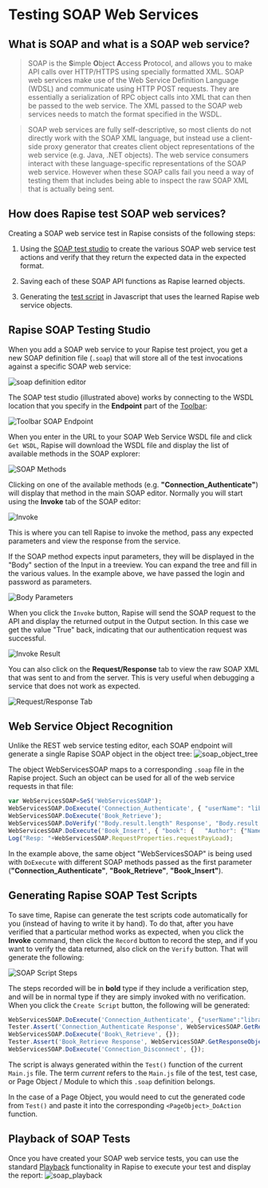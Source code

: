 # Testing SOAP Web Services
<!-- /* cSpell:disable */ -->

## What is SOAP and what is a SOAP web service?

> SOAP is the **S**imple **O**bject **A**ccess **P**rotocol, and allows you to make API calls over HTTP/HTTPS using specially formatted XML. SOAP web services make use of the Web Service Definition Language (WDSL) and communicate using HTTP POST requests. They are essentially a serialization of RPC object calls into XML that can then be passed to the web service. The XML passed to the SOAP web services needs to match the format specified in the WSDL.
<!-- /* cSpell:enable */ -->
> SOAP web services are fully self-descriptive, so most clients do not directly work with the SOAP XML language, but instead use a client-side proxy generator that creates client object representations of the web service (e.g. Java, .NET objects). The web service consumers interact with these language-specific representations of the SOAP web service. However when these SOAP calls fail you need a way of testing them that includes being able to inspect the raw SOAP XML that is actually being sent.

## How does Rapise test SOAP web services?

Creating a SOAP web service test in Rapise consists of the following steps:

1. Using the [SOAP test studio](soap_definition_editor.md) to create the various SOAP web service test actions and verify that they return the expected data in the expected format.

2. Saving each of these SOAP API functions as Rapise learned objects.

3. Generating the [test script](scripting.md) in Javascript that uses the learned Rapise web service objects.

## Rapise SOAP Testing Studio

When you add a SOAP web service to your Rapise test project, you get a new SOAP definition file (`.soap`) that will store all of the test invocations against a specific SOAP web service:

![soap definition editor](./img/soap_web_services1.png)

The SOAP test studio (illustrated above) works by connecting to the WSDL location that you specify in the **Endpoint** part of the [Toolbar](toolbar_soap.md):

![Toolbar SOAP Endpoint](./img/soap_web_services2.png)

When you enter in the URL to your SOAP Web Service WSDL file and click `Get WSDL`, Rapise will download the WSDL file and display the list of available methods in the SOAP explorer:

![SOAP Methods](./img/soap_web_services3.png)

Clicking on one of the available methods (e.g. **"Connection_Authenticate"**) will display that method in the main SOAP editor. Normally you will start using the **Invoke** tab of the SOAP editor:

![Invoke](./img/soap_web_services4.png)

This is where you can tell Rapise to invoke the method, pass any expected parameters and view the response from the service.

If the SOAP method expects input parameters, they will be displayed in the "Body" section of the Input in a treeview. You can expand the tree and fill in the various values. In the example above, we have passed the login and password as parameters.

![Body Parameters](./img/soap_web_services_inputvalue.png)

When you click the `Invoke` button, Rapise will send the SOAP request to the API and display the returned output in the Output section. In this case we get the value "True" back, indicating that our authentication request was successful.

![Invoke Result](./img/soap_web_services_invokeres.png)

You can also click on the **Request/Response** tab to view the raw SOAP XML that was sent to and from the server. This is very useful when debugging a service that does not work as expected.

![Request/Response Tab](./img/soap_web_services_requestresponse.png)

## Web Service Object Recognition

Unlike the REST web service testing editor, each SOAP endpoint will generate a single Rapise SOAP object in the object tree:
![soap\_object\_tree](./img/soap_web_services6.png)

The object WebServicesSOAP maps to a corresponding `.soap` file in the Rapise project. Such an object can be used for all of the web service requests in that file:

```javascript
var WebServicesSOAP=SeS('WebServicesSOAP');
WebServicesSOAP.DoExecute('Connection_Authenticate', { "userName": "librarian", "password": "librarian"}, {} );
WebServicesSOAP.DoExecute('Book_Retrieve');
WebServicesSOAP.DoVerify('"Body.result.length" Response', "Body.result.length", 14);
WebServicesSOAP.DoExecute('Book_Insert', { "book": {   "Author": {"Name": ""}, "AuthorId": 2, "AuthorIdSpecified": true, "DateAddedIso": "2016-10-02T20:00:00", "Genre": {"Name": "" }, "GenreId": 3, "GenreIdSpecified": true,   "Id": 0,   "IdSpecified": false,   "IsOutOfPrint": false,   "IsOutOfPrintSpecified": false,   "Name": "A Christmas Carol" }} );
Log("Resp: "+WebServicesSOAP.RequestProperties.requestPayLoad);
```

In the example above, the same object "WebServicesSOAP" is being used with `DoExecute` with different SOAP methods passed as the first parameter (**"Connection_Authenticate"**, **"Book_Retrieve"**, **"Book_Insert"**).

## Generating Rapise SOAP Test Scripts

To save time, Rapise can generate the test scripts code automatically for you (instead of having to write it by hand). To do that, after you have verified that a particular method works as expected, when you click the **Invoke** command, then click the `Record` button to record the step, and if you want to verify the data returned, also click on the `Verify` button. That will generate the following:

![SOAP Script Steps](./img/soap_web_services7.png)

The steps recorded will be in **bold** type if they include a verification step, and will be in normal type if they are simply invoked with no verification. When you click the `Create Script` button, the following will be generated:

```javascript
WebServicesSOAP.DoExecute('Connection_Authenticate', {"userName":"librarian","password":"librarian"});
Tester.Assert('Connection_Authenticate Response', WebServicesSOAP.GetResponseObject(), {"Body":{"Connection_AuthenticateResult":true,"Connection_AuthenticateResultSpecified":true},"Headers":{}});
WebServicesSOAP.DoExecute('Book\_Retrieve', {});
Tester.Assert('Book_Retrieve Response', WebServicesSOAP.GetResponseObject(), { ... });
WebServicesSOAP.DoExecute('Connection_Disconnect', {});
```

The script is always generated within the `Test()` function of the current `Main.js` file. The term *current* refers to the `Main.js` file of the test, test case, or Page Object / Module to which this `.soap` definition belongs.

In the case of a Page Object, you would need to cut the generated code from `Test()` and paste it into the corresponding `<PageObject>_DoAction` function.

## Playback of SOAP Tests

Once you have created your SOAP web service tests, you can use the standard [Playback](playback.md) functionality in Rapise to execute your test and display the report:
![soap\_playback](./img/soap_web_services8.png)

